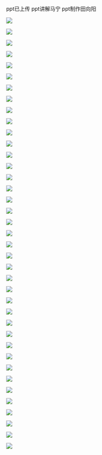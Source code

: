 ppt已上传
ppt讲解马宁
ppt制作田向阳

![](https://ooo.0o0.ooo/2017/06/29/595472ca6a349.jpg)

![](https://ooo.0o0.ooo/2017/06/29/595472db2131c.jpg)

![](https://ooo.0o0.ooo/2017/06/29/595472e280bb8.jpg)

![](https://ooo.0o0.ooo/2017/06/29/595472ea5865c.jpg)

![](https://ooo.0o0.ooo/2017/06/29/595472f2d02fa.jpg)

![](https://ooo.0o0.ooo/2017/06/29/595472f88a951.jpg)

![](https://ooo.0o0.ooo/2017/06/29/595472fd8a522.jpg)

![](https://ooo.0o0.ooo/2017/06/29/59547304031d1.jpg)

![](https://ooo.0o0.ooo/2017/06/29/59547309183f0.jpg)

![](https://ooo.0o0.ooo/2017/06/29/59547315671f6.jpg)

![](https://ooo.0o0.ooo/2017/06/29/595473205c087.jpg)

![](https://ooo.0o0.ooo/2017/06/29/59547325dfa38.jpg)

![](https://ooo.0o0.ooo/2017/06/29/5954732f495d1.jpg)

![](https://ooo.0o0.ooo/2017/06/29/5954733baed8e.jpg)

![](https://ooo.0o0.ooo/2017/06/29/5954734f78d7c.jpg)

![](https://ooo.0o0.ooo/2017/06/29/5954735ef1b2e.jpg)

![](https://ooo.0o0.ooo/2017/06/29/5954736637b1e.jpg)

![](https://ooo.0o0.ooo/2017/06/29/5954736f0f934.jpg)

![](https://ooo.0o0.ooo/2017/06/29/5954737565d5d.jpg)

![](https://ooo.0o0.ooo/2017/06/29/5954737c59c41.jpg)

![](https://ooo.0o0.ooo/2017/06/29/5954737f466c1.jpg)

![](https://ooo.0o0.ooo/2017/06/29/5954737f66f1e.jpg)

![](https://ooo.0o0.ooo/2017/06/29/5954737f7bfeb.jpg)

![](https://ooo.0o0.ooo/2017/06/29/5954737f7dc6a.jpg)

![](https://ooo.0o0.ooo/2017/06/29/5954737fa0593.jpg)

![](https://ooo.0o0.ooo/2017/06/29/5954737fbb0df.jpg)

![](https://ooo.0o0.ooo/2017/06/29/595473800f078.jpg)

![](https://ooo.0o0.ooo/2017/06/29/595474da41b59.jpg)

![](https://ooo.0o0.ooo/2017/06/29/595474fc52f55.jpg)

![](https://ooo.0o0.ooo/2017/06/29/595474fc80160.jpg)

![](https://ooo.0o0.ooo/2017/06/29/595474fcc65bd.jpg)

![](https://ooo.0o0.ooo/2017/06/29/595474fccdad9.jpg)

![](https://ooo.0o0.ooo/2017/06/29/595474fd16975.jpg)

![](https://ooo.0o0.ooo/2017/06/29/595474fd30b87.jpg)

![](https://ooo.0o0.ooo/2017/06/29/59547584d83fe.jpg)

![](https://ooo.0o0.ooo/2017/06/29/5954758561d68.jpg)

![](https://ooo.0o0.ooo/2017/06/29/5954758552c1f.jpg)

![](https://ooo.0o0.ooo/2017/06/29/595475857e4dc.jpg)

![](https://ooo.0o0.ooo/2017/06/29/595475856758a.jpg)
